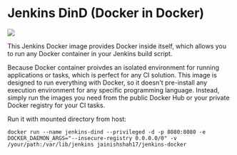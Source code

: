 # Jenkins DinD (Docker in Docker)

[![](https://dockerbuildbadges.quelltext.eu/status.svg?organization=niccokunzmann&repository=dockerhub-build-status-image)](https://hub.docker.com/r/jainishshah17/jenkins-docker/builds/) 


This Jenkins Docker image provides Docker inside itself, which allows you to run any Docker container in your Jenkins build script.

Because Docker container proivdes an isolated environment for running applications or tasks, which is perfect for any CI solution. This image is designed to run everything with Docker, so it doesn't pre-install any execution environment for any specific programming language. Instead, simply run the images you need from the public Docker Hub or your private Docker registry for your CI tasks.

Run it with mounted directory from host:

```
docker run --name jenkins-dind --privileged -d -p 8080:8080 -e DOCKER_DAEMON_ARGS="--insecure-registry 0.0.0.0/0" -v /your/path:/var/lib/jenkins jainishshah17/jenkins-docker
```
